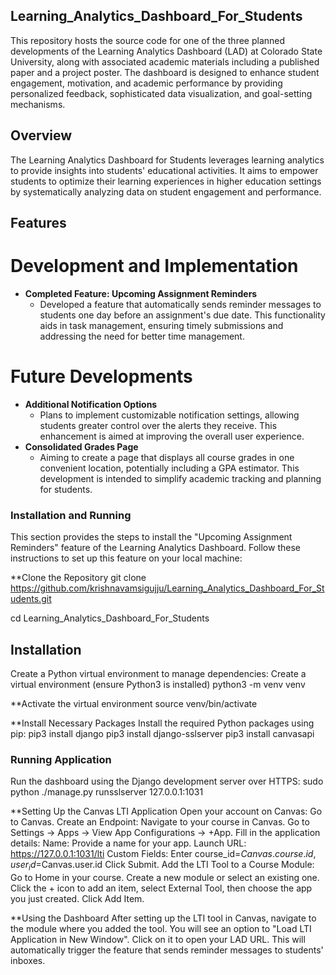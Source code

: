 ## Learning_Analytics_Dashboard_For_Students

This repository hosts the source code for one of the three planned developments of the Learning Analytics Dashboard (LAD) at Colorado State University, along with associated academic materials including a published paper and a project poster. The dashboard is designed to enhance student engagement, motivation, and academic performance by providing personalized feedback, sophisticated data visualization, and goal-setting mechanisms.

## Overview

The Learning Analytics Dashboard for Students leverages learning analytics to provide insights into students' educational activities. It aims to empower students to optimize their learning experiences in higher education settings by systematically analyzing data on student engagement and performance.

## Features

# Development and Implementation
- **Completed Feature: Upcoming Assignment Reminders**
  - Developed a feature that automatically sends reminder messages to students one day before an assignment's due date. This functionality aids in task management, ensuring timely submissions and addressing the need for better time management.

# Future Developments
- **Additional Notification Options**
  - Plans to implement customizable notification settings, allowing students greater control over the alerts they receive. This enhancement is aimed at improving the overall user experience.
- **Consolidated Grades Page**
  - Aiming to create a page that displays all course grades in one convenient location, potentially including a GPA estimator. This development is intended to simplify academic tracking and planning for students.


### Installation and Running

This section provides the steps to install the "Upcoming Assignment Reminders" feature of the Learning Analytics Dashboard. Follow these instructions to set up this feature on your local machine:


**Clone the Repository
git clone https://github.com/krishnavamsigujju/Learning_Analytics_Dashboard_For_Students.git

cd Learning_Analytics_Dashboard_For_Students


## Installation
Create a Python virtual environment to manage dependencies:
Create a virtual environment (ensure Python3 is installed)
python3 -m venv venv

**Activate the virtual environment
source venv/bin/activate

**Install Necessary Packages
Install the required Python packages using pip:
pip3 install django
pip3 install django-sslserver
pip3 install canvasapi

### Running Application

Run the dashboard using the Django development server over HTTPS:
sudo python ./manage.py runsslserver 127.0.0.1:1031

**Setting Up the Canvas LTI Application
Open your account on Canvas: Go to Canvas.
Create an Endpoint:
Navigate to your course in Canvas.
Go to Settings -> Apps -> View App Configurations -> +App.
Fill in the application details:
Name: Provide a name for your app.
Launch URL: https://127.0.0.1:1031/lti
Custom Fields: Enter course_id=$Canvas.course.id, user_id=$Canvas.user.id
Click Submit.
Add the LTI Tool to a Course Module:
Go to Home in your course.
Create a new module or select an existing one.
Click the + icon to add an item, select External Tool, then choose the app you just created.
Click Add Item.

**Using the Dashboard
After setting up the LTI tool in Canvas, navigate to the module where you added the tool.
You will see an option to "Load LTI Application in New Window".
Click on it to open your LAD URL. This will automatically trigger the feature that sends reminder messages to students' inboxes.

